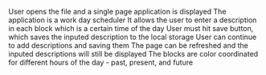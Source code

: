 User opens the file and a single page application is displayed
The application is a work day scheduler
It allows the user to enter a description in each block which is a certain time of the day
User must hit save button, which saves the inputed description to the local storage
User can continue to add descriptions and saving them
The page can be refreshed and the inputed descriptions will still be displayed
The blocks are color coordinated for different hours of the day - past, present, and future